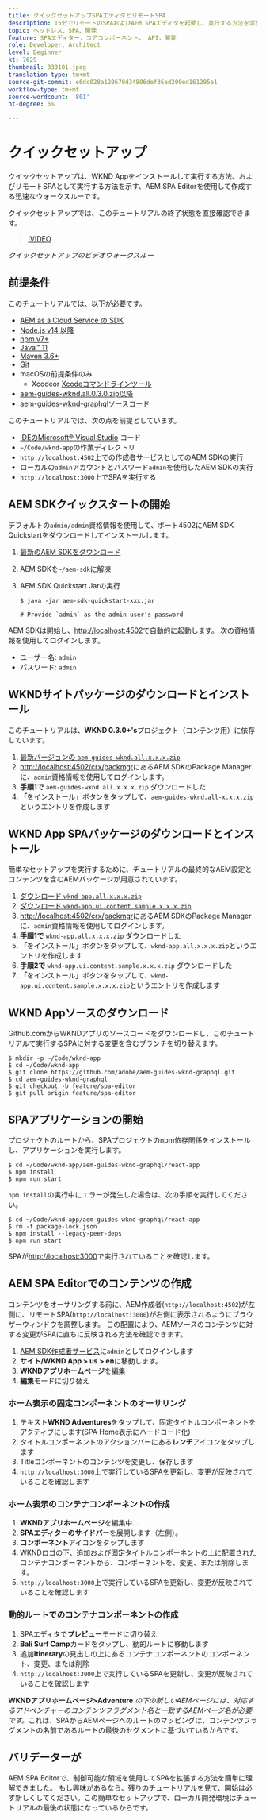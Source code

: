 ```yaml
---
title: クイックセットアップSPAエディタとリモートSPA
description: 15分でリモートのSPAおよびAEM SPAエディタを起動し、実行する方法を学びます。
topic: ヘッドレス、SPA、開発
feature: SPAエディター，コアコンポーネント， API，開発
role: Developer, Architect
level: Beginner
kt: 7629
thumbnail: 333181.jpeg
translation-type: tm+mt
source-git-commit: e6dc028a120670d34806def36ad200ed161295e1
workflow-type: tm+mt
source-wordcount: '801'
ht-degree: 6%

---
```



# クイックセットアップ

クイックセットアップは、WKND Appをインストールして実行する方法、およびリモートSPAとして実行する方法を示す、AEM SPA Editorを使用して作成する迅速なウォークスルーです。

クイックセットアップでは、このチュートリアルの終了状態を直接確認できます。

>[!VIDEO](https://video.tv.adobe.com/v/333181/?quality=12&learn=on)

_クイックセットアップのビデオウォークスルー_

## 前提条件

このチュートリアルでは、以下が必要です。

+ [AEM as a Cloud Service の SDK](https://experienceleague.adobe.com/docs/experience-manager-learn/cloud-service/local-development-environment-set-up/aem-runtime.html?lang=ja)
+ [Node.js v14 以降](https://nodejs.org/ja/)
+ [npm v7+](https://www.npmjs.com/)
+ [Java™ 11](https://downloads.experiencecloud.adobe.com/content/software-distribution/en/general.html)
+ [Maven 3.6+](https://maven.apache.org/)
+ [Git](https://git-scm.com/downloads)
+ macOSの前提条件のみ
   + [](https://developer.apple.com/xcode/) Xcodeor  [Xcodeコマンドラインツール](https://developer.apple.com/xcode/resources/)
+ [aem-guides-wknd.all.0.3.0.zip以降](https://github.com/adobe/aem-guides-wknd/releases)
+ [aem-guides-wknd-graphqlソースコード](https://github.com/adobe/aem-guides-wknd-graphql)


このチュートリアルでは、次の点を前提としています。

+ [IDEのMicrosoft® Visual Studio](https://visualstudio.microsoft.com/) コード
+ `~/Code/wknd-app`の作業ディレクトリ
+ `http://localhost:4502`上での作成者サービスとしてのAEM SDKの実行
+ ローカルの`admin`アカウントとパスワード`admin`を使用したAEM SDKの実行
+ `http://localhost:3000`上でSPAを実行する

## AEM SDKクイックスタートの開始

デフォルトの`admin/admin`資格情報を使用して、ポート4502にAEM SDK Quickstartをダウンロードしてインストールします。

1. [最新のAEM SDKをダウンロード](https://experience.adobe.com/#/downloads/content/software-distribution/en/aemcloud.html?fulltext=AEM*+SDK*&amp;orderby=%40jcr%3Acontent%2Fjcr%3AlastModified&amp;orderby.sort=desc&amp;layout=list&amp;p.offset=0&amp;p.limit=1)
1. AEM SDKを`~/aem-sdk`に解凍
1. AEM SDK Quickstart Jarの実行

   ```
   $ java -jar aem-sdk-quickstart-xxx.jar
   
   # Provide `admin` as the admin user's password
   ```

AEM SDKは開始し、[http://localhost:4502](http://localhost:4502)で自動的に起動します。 次の資格情報を使用してログインします。

+ ユーザー名: `admin`
+ パスワード: `admin`

## WKNDサイトパッケージのダウンロードとインストール

このチュートリアルは、__WKND 0.3.0+&#39;s__&#x200B;プロジェクト（コンテンツ用）に依存しています。

1. [最新バージョンの  `aem-guides-wknd.all.x.x.x.zip`](https://github.com/adobe/aem-guides-wknd/releases)
1. [http://localhost:4502/crx/packmgr](http://localhost:4502/crx/packmgr)にあるAEM SDKのPackage Managerに、`admin`資格情報を使用してログインします。
1. __手順1で__  `aem-guides-wknd.all.x.x.x.zip` ダウンロードした
1. __「__&#x200B;をインストール」ボタンをタップして、`aem-guides-wknd.all-x.x.x.zip`というエントリを作成します

## WKND App SPAパッケージのダウンロードとインストール

簡単なセットアップを実行するために、チュートリアルの最終的なAEM設定とコンテンツを含むAEMパッケージが用意されています。

1. [ダウンロード `wknd-app.all.x.x.x.zip`](./assets/quick-setup/wknd-app.all-1.0.0-SNAPSHOT.zip)
1. [ダウンロード `wknd-app.ui.content.sample.x.x.x.zip`](./assets/quick-setup/wknd-app.ui.content.sample-1.0.0.zip)
1. [http://localhost:4502/crx/packmgr](http://localhost:4502/crx/packmgr)にあるAEM SDKのPackage Managerに、`admin`資格情報を使用してログインします。
1. __手順1で__  `wknd-app.all.x.x.x.zip` ダウンロードした
1. __「__&#x200B;をインストール」ボタンをタップして、`wknd-app.all.x.x.x.zip`というエントリを作成します
1. __手順2で__  `wknd-app.ui.content.sample.x.x.x.zip` ダウンロードした
1. __「__&#x200B;をインストール」ボタンをタップして、`wknd-app.ui.content.sample.x.x.x.zip`というエントリを作成します

## WKND Appソースのダウンロード

Github.comからWKNDアプリのソースコードをダウンロードし、このチュートリアルで実行するSPAに対する変更を含むブランチを切り替えます。

```
$ mkdir -p ~/Code/wknd-app
$ cd ~/Code/wknd-app
$ git clone https://github.com/adobe/aem-guides-wknd-graphql.git
$ cd aem-guides-wknd-graphql
$ git checkout -b feature/spa-editor
$ git pull origin feature/spa-editor
```

## SPAアプリケーションの開始

プロジェクトのルートから、SPAプロジェクトのnpm依存関係をインストールし、アプリケーションを実行します。

```
$ cd ~/Code/wknd-app/aem-guides-wknd-graphql/react-app
$ npm install
$ npm run start
```

`npm install`の実行中にエラーが発生した場合は、次の手順を実行してください。

```
$ cd ~/Code/wknd-app/aem-guides-wknd-graphql/react-app
$ rm -f package-lock.json
$ npm install --legacy-peer-deps
$ npm run start
```

SPAが[http://localhost:3000](http://localhost:3000)で実行されていることを確認します。

## AEM SPA Editorでのコンテンツの作成

コンテンツをオーサリングする前に、AEM作成者(`http://localhost:4502`)が左側に、リモートSPA(`http://localhost:3000`)が右側に表示されるようにブラウザーウィンドウを調整します。 この配置により、AEMソースのコンテンツに対する変更がSPAに直ちに反映される方法を確認できます。

1. [AEM SDK作成者サービス](http://localhost:4502)に`admin`としてログインします
1. __サイト/WKND App > us > en__&#x200B;に移動します。
1. __WKNDアプリホームページ__&#x200B;を編集
1. __編集__&#x200B;モードに切り替え

### ホーム表示の固定コンポーネントのオーサリング

1. テキスト&#x200B;__WKND Adventures__&#x200B;をタップして、固定タイトルコンポーネントをアクティブにします(SPA Home表示にハードコード化)
1. タイトルコンポーネントのアクションバーにある&#x200B;__レンチ__&#x200B;アイコンをタップします
1. Titleコンポーネントのコンテンツを変更し、保存します
1. `http://localhost:3000`上で実行しているSPAを更新し、変更が反映されていることを確認します

### ホーム表示のコンテナコンポーネントの作成

1. __WKNDアプリホームページ__&#x200B;を編集中…
1. __SPAエディターのサイドバー__&#x200B;を展開します（左側）。
1. __コンポーネント__&#x200B;アイコンをタップします
1. WKNDロゴの下、追加および固定タイトルコンポーネントの上に配置されたコンテナコンポーネントから、コンポーネントを、変更、または削除します。
1. `http://localhost:3000`上で実行しているSPAを更新し、変更が反映されていることを確認します

### 動的ルートでのコンテナコンポーネントの作成

1. SPAエディタで&#x200B;__プレビュー__&#x200B;モードに切り替え
1. __Bali Surf Camp__&#x200B;カードをタップし、動的ルートに移動します
1. 追加&#x200B;__Itinerary__&#x200B;の見出しの上にあるコンテナコンポーネントのコンポーネント、変更、または削除
1. `http://localhost:3000`上で実行しているSPAを更新し、変更が反映されていることを確認します

__WKNDアプリホームページ>Adventure__ _の下の新しいAEMページには、対応するアドベンチャーのコンテンツフラグメント名と一致するAEMページ名が必要です。_&#x200B;これは、SPAからAEMページへのルートのマッピングは、コンテンツフラグメントの名前であるルートの最後のセグメントに基づいているからです。

## バリデーターが

AEM SPA Editorで、制御可能な領域を使用してSPAを拡張する方法を簡単に理解できました。 もし興味があるなら、残りのチュートリアルを見て、開始は必ず新しくしてください。この簡単なセットアップで、ローカル開発環境はチュートリアルの最後の状態になっているからです。
